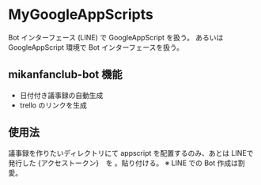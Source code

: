 # MyGoogleAppScripts

Bot インターフェース (LINE) で GoogleAppScript を扱う。
あるいは GoogleAppScript 環境で Bot インターフェースを扱う。

## mikanfanclub-bot 機能

- 日付付き議事録の自動生成
- trello のリンクを生成

## 使用法

議事録を作りたいディレクトリにて appscript を配置するのみ、あとは LINEで発行した {アクセストークン}　を 。貼り付ける。
※ LINE での Bot 作成は割愛。
